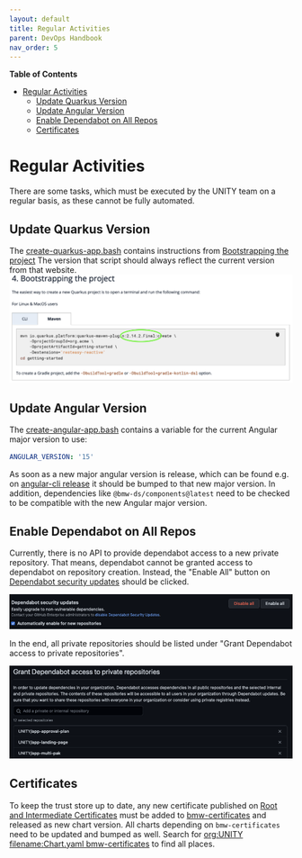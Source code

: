 ```yaml
---
layout: default
title: Regular Activities
parent: DevOps Handbook
nav_order: 5
---
```


**Table of Contents**

<!-- START doctoc generated TOC please keep comment here to allow auto update -->
<!-- DON'T EDIT THIS SECTION, INSTEAD RE-RUN doctoc TO UPDATE -->

- [Regular Activities](#regular-activities)
  - [Update Quarkus Version](#update-quarkus-version)
  - [Update Angular Version](#update-angular-version)
  - [Enable Dependabot on All Repos](#enable-dependabot-on-all-repos)
  - [Certificates](#certificates)

<!-- END doctoc generated TOC please keep comment here to allow auto update -->

# Regular Activities

There are some tasks, which must be executed by the UNITY team on a regular basis, as these cannot be fully automated.

## Update Quarkus Version

The [create-quarkus-app.bash](https://atc-github.azure.cloud.bmw/UNITY/unity/blob/main/.github/actions/make-quarkus-stub/create-quarkus-app.bash)
contains instructions
from [Bootstrapping the project](https://quarkus.io/guides/getting-started#bootstrapping-the-project)
The version that script should always reflect the current version from that website.
![](../assets/Bootstrapping-the-project.png)

## Update Angular Version

The [create-angular-app.bash](https://atc-github.azure.cloud.bmw/UNITY/unity/blob/main/.github/workflows/make-stub.yaml)
contains a variable for the current Angular major version to use:

```yaml
ANGULAR_VERSION: '15'
```

As soon as a new major angular version is release, which can be found e.g.
on [angular-cli release](https://github.com/angular/angular-cli/releases) it should be bumped to that new major version.
In addition, dependencies like `@bmw-ds/components@latest` need to be checked to be compatible with the new Angular
major version.

## Enable Dependabot on All Repos

Currently, there is no API to provide dependabot access to a new private repository. That means, dependabot cannot be
granted access to dependabot on repository creation.
Instead, the "Enable All" button
on [Dependabot security updates](https://atc-github.azure.cloud.bmw/organizations/UNITY/settings/security_analysis)
should be clicked.

![](../assets/Dependabot-security-updates.png)

In the end, all private repositories should be listed under "Grant Dependabot access to private repositories".

![](../assets/Grant-Dependabot-access-to-private-repositories.png)

## Certificates

To keep the trust store up to date, any new certificate published on
[Root and Intermediate Certificates](https://atc.bmwgroup.net/confluence/x/_AbLJQ)
must be added to
[bmw-certificates](https://atc-github.azure.cloud.bmw/UNITY/unity-helm-charts/tree/main/charts/bmw-certificates)
and released as new chart version.
All charts depending on `bmw-certificates` need to be updated and bumped as well.
Search for
[org:UNITY filename:Chart.yaml bmw-certificates](https://atc-github.azure.cloud.bmw/search?q=org%3AUNITY+filename%3AChart.yaml+bmw-certificates&type=code)
to find all places.
